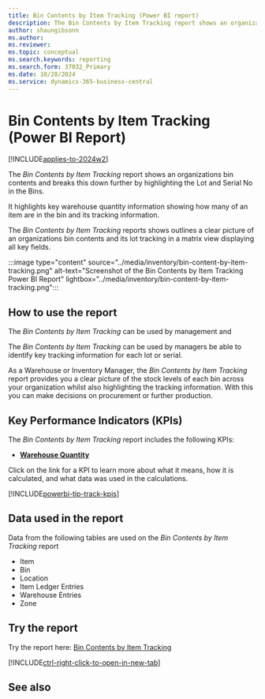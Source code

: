 ```yaml
---
title: Bin Contents by Item Tracking (Power BI report)
description: The Bin Contents by Item Tracking report shows an organizations bin contents and breaks this down further by highlighting the Lot and Serial No in the Bins.
author: shaungibsonn
ms.author: 
ms.reviewer: 
ms.topic: conceptual
ms.search.keywords: reporting
ms.search.form: 37032_Primary
ms.date: 10/28/2024
ms.service: dynamics-365-business-central
---
```


# Bin Contents by Item Tracking (Power BI Report)
[!INCLUDE[applies-to-2024w2](../includes/applies-to-2024w2.md)]


The *Bin Contents by Item Tracking* report shows an organizations bin contents and breaks this down further by highlighting the Lot and Serial No in the Bins.

It highlights key warehouse quantity information showing how many of an item are in the bin and its tracking information.

The *Bin Contents by Item Tracking* reports shows outlines a clear picture of an organizations bin contents and its lot tracking in a matrix view displaying all key fields.

:::image type="content" source="../media/inventory/bin-content-by-item-tracking.png" alt-text="Screenshot of the Bin Contents by Item Tracking Power BI Report" lightbox="../media/inventory/bin-content-by-item-tracking.png":::

## How to use the report

The *Bin Contents by Item Tracking* can be used by management and 

The *Bin Contents by Item Tracking* can be used by managers be able to identify key tracking information for each lot or serial.

As a Warehouse or Inventory Manager, the *Bin Contents by Item Tracking* report provides you a clear picture of the stock levels of each bin across your organization whilst also highlighting the tracking information. With this you can make decisions on procurement or further production.


## Key Performance Indicators (KPIs)

The *Bin Contents by Item Tracking* report includes the following KPIs:

- [**Warehouse Quantity**](###)

Click on the link for a KPI to learn more about what it means, how it is calculated, and what data was used in the calculations. 

[!INCLUDE[powerbi-tip-track-kpis](../includes/powerbi-tip-track-kpis.md)]

## Data used in the report

Data from the following tables are used on the *Bin Contents by Item Tracking* report
- Item
- Bin
- Location
- Item Ledger Entries
- Warehouse Entries
- Zone


## Try the report

Try the report here: [Bin Contents  by Item Tracking](https://businesscentral.dynamics.com?page=37032)

[!INCLUDE[ctrl-right-click-to-open-in-new-tab](../includes/ctrl-right-click-to-open-in-new-tab.md)]

## See also